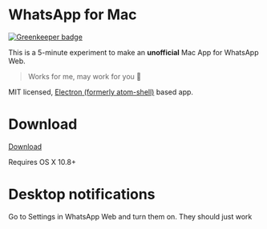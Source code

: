# WhatsApp for Mac

[![Greenkeeper badge](https://badges.greenkeeper.io/DeviaVir/whatsapp-web.svg)](https://greenkeeper.io/)

This is a 5-minute experiment to make an **unofficial** Mac App for WhatsApp Web. 

> Works for me, may work for you :metal: 

MIT licensed, [Electron (formerly atom-shell)](https://github.com/atom/atom-shell) based app.

# Download

[Download](https://github.com/deviavir/whatsapp-web/releases)

Requires OS X 10.8+

# Desktop notifications

Go to Settings in WhatsApp Web and turn them on. They should just work
